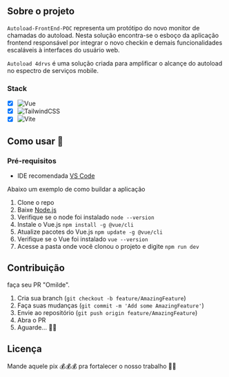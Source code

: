 ## Sobre o projeto
`Autoload-FrontEnd-POC` representa um protótipo do novo monitor de chamadas do autoload. Nesta solução encontra-se o esboço da aplicação frontend responsável por integrar o novo checkin e demais funcionalidades escaláveis à interfaces do usuário web.

`Autoload 4drvs` é uma solução criada para amplificar o alcançe do autoload no espectro de serviços mobile. 
### Stack
- [x] ![Vue](https://img.shields.io/badge/Vue%20js-35495E?style=for-the-badge&logo=vuedotjs&logoColor=4FC08D)
- [x] ![TailwindCSS](https://img.shields.io/badge/Tailwind_CSS-38B2AC?style=for-the-badge&logo=tailwind-css&logoColor=white)
- [x] ![Vite](https://img.shields.io/badge/Vite-B73BFE?style=for-the-badge&logo=vite&logoColor=FFD62E)

## Como usar 🫵

### Pré-requisitos

- IDE recomendada [VS Code](https://code.visualstudio.com/) 

Abaixo um exemplo de como buildar a aplicação

1. Clone o repo
2. Baixe [Node.js](https://nodejs.org/en/)   
3. Verifique se o node foi instalado 
   `node --version`
4. Instale o Vue.js
   `npm install -g @vue/cli`
 5. Atualize pacotes do Vue.js
   `npm update -g @vue/cli`
 6. Verifique se o Vue foi instalado
   `vue --version`
  7. Acesse a pasta onde você clonou o projeto e digite
    `npm run dev`

## Contribuição

faça seu PR "Omilde".

1. Cria sua branch (`git checkout -b feature/AmazingFeature`)
2. Faça suas mudanças (`git commit -m 'Add some AmazingFeature'`)
3. Envie ao repositório (`git push origin feature/AmazingFeature`)
4. Abra o PR
5. Aguarde... 🌃💤
 
## Licença

Mande aquele pix 💰💰💰 pra fortalecer o nosso trabalho 🤣🤣





